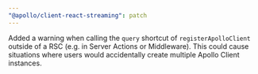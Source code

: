 ```yaml
---
"@apollo/client-react-streaming": patch
---
```


Added a warning when calling the `query` shortcut of `registerApolloClient` outside of a RSC (e.g. in Server Actions or Middleware).
This could cause situations where users would accidentally create multiple Apollo Client instances.
